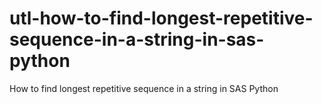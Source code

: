 # utl-how-to-find-longest-repetitive-sequence-in-a-string-in-sas-python
How to find longest repetitive sequence in a string in SAS Python
